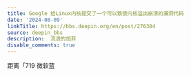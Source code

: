 ```yaml
---
title: Google 给Linux内核提交了一个可以致使内核溢出崩溃的漏洞代码
date: '2024-08-09'
linkTitle: https://bbs.deepin.org/en/post/276304
source: deepin_bbs
description:  流浪的加菲 
disable_comments: true
---
```

距离「719 微软蓝
